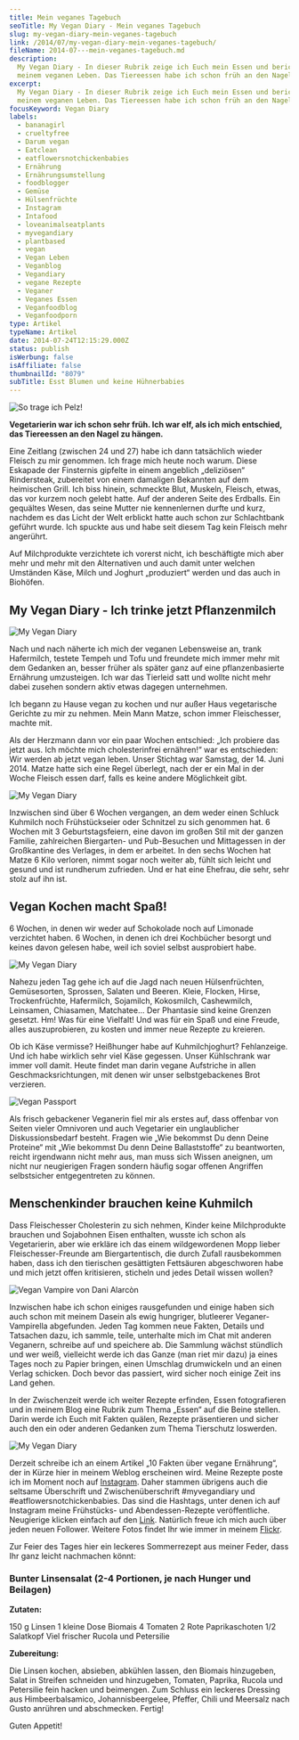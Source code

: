 ```yaml
---
title: Mein veganes Tagebuch
seoTitle: My Vegan Diary - Mein veganes Tagebuch
slug: my-vegan-diary-mein-veganes-tagebuch
link: /2014/07/my-vegan-diary-mein-veganes-tagebuch/
fileName: 2014-07---mein-veganes-tagebuch.md
description:
  My Vegan Diary - In dieser Rubrik zeige ich Euch mein Essen und berichte aus
  meinem veganen Leben. Das Tiereessen habe ich schon früh an den Nagel gehängt.
excerpt:
  My Vegan Diary - In dieser Rubrik zeige ich Euch mein Essen und berichte aus
  meinem veganen Leben. Das Tiereessen habe ich schon früh an den Nagel gehängt.
focusKeyword: Vegan Diary
labels:
  - bananagirl
  - crueltyfree
  - Darum vegan
  - Eatclean
  - eatflowersnotchickenbabies
  - Ernährung
  - Ernährungsumstellung
  - foodblogger
  - Gemüse
  - Hülsenfrüchte
  - Instagram
  - Intafood
  - loveanimalseatplants
  - myvegandiary
  - plantbased
  - vegan
  - Vegan Leben
  - Veganblog
  - Vegandiary
  - vegane Rezepte
  - Veganer
  - Veganes Essen
  - Veganfoodblog
  - Veganfoodporn
type: Artikel
typeName: Artikel
date: 2014-07-24T12:15:29.000Z
status: publish
isWerbung: false
isAffiliate: false
thumbnailId: "8079"
subTitle: Esst Blumen und keine Hühnerbabies
---
```


![So trage ich Pelz!](http://cardamonchai.files.wordpress.com/2014/07/11501151886_22baaaa304_o.jpg?w=199 '<a href="https://www.flickr.com/photos/99929697@N07/"> </a> So trage ich Pelz!')

<strong>Vegetarierin war ich schon sehr früh. Ich war elf, als ich mich
entschied, das Tiereessen an den Nagel zu hängen. </strong>

Eine Zeitlang (zwischen 24 und 27) habe ich dann tatsächlich wieder Fleisch zu
mir genommen. Ich frage mich heute noch warum. Diese Eskapade der Finsternis
gipfelte in einem angeblich „deliziösen“ Rindersteak, zubereitet von einem
damaligen Bekannten auf dem heimischen Grill. Ich biss hinein, schmeckte Blut,
Muskeln, Fleisch, etwas, das vor kurzem noch gelebt hatte. Auf der anderen Seite
des Erdballs. Ein gequältes Wesen, das seine Mutter nie kennenlernen durfte und
kurz, nachdem es das Licht der Welt erblickt hatte auch schon zur Schlachtbank
geführt wurde. Ich spuckte aus und habe seit diesem Tag kein Fleisch mehr
angerührt.

Auf Milchprodukte verzichtete ich vorerst nicht, ich beschäftigte mich aber mehr
und mehr mit den Alternativen und auch damit unter welchen Umständen Käse, Milch
und Joghurt „produziert“ werden und das auch in Biohöfen.

## My Vegan Diary - Ich trinke jetzt Pflanzenmilch

![My Vegan Diary](http://cardamonchai.files.wordpress.com/2014/07/14672621431_3670de427f_o.jpg?w=300 '<a href="https://www.flickr.com/photos/99929697@N07/"> </a> My Vegan Diary')

Nach und nach näherte ich mich der veganen Lebensweise an, trank Hafermilch,
testete Tempeh und Tofu und freundete mich immer mehr mit dem Gedanken an,
besser früher als später ganz auf eine pflanzenbasierte Ernährung umzusteigen.
Ich war das Tierleid satt und wollte nicht mehr dabei zusehen sondern aktiv
etwas dagegen unternehmen.

Ich begann zu Hause vegan zu kochen und nur außer Haus vegetarische Gerichte zu
mir zu nehmen. Mein Mann Matze, schon immer Fleischesser, machte mit.

Als der Herzmann dann vor ein paar Wochen entschied: „Ich probiere das jetzt
aus. Ich möchte mich cholesterinfrei ernähren!“ war es entschieden: Wir werden
ab jetzt vegan leben. Unser Stichtag war Samstag, der 14. Juni 2014. Matze hatte
sich eine Regel überlegt, nach der er ein Mal in der Woche Fleisch essen darf,
falls es keine andere Möglichkeit gibt.

![My Vegan Diary](http://cardamonchai.files.wordpress.com/2014/07/14660340635_1d9c5fe0ec_o.jpg?w=300 '<a href="https://www.flickr.com/photos/99929697@N07/"> </a> My Vegan Diary')

Inzwischen sind über 6 Wochen vergangen, an dem weder einen Schluck Kuhmilch
noch Frühstückseier oder Schnitzel zu sich genommen hat. 6 Wochen mit 3
Geburtstagsfeiern, eine davon im großen Stil mit der ganzen Familie, zahlreichen
Biergarten- und Pub-Besuchen und Mittagessen in der Großkantine des Verlages, in
dem er arbeitet. In den sechs Wochen hat Matze 6 Kilo verloren, nimmt sogar noch
weiter ab, fühlt sich leicht und gesund und ist rundherum zufrieden. Und er hat
eine Ehefrau, die sehr, sehr stolz auf ihn ist.

## Vegan Kochen macht Spaß!

6 Wochen, in denen wir weder auf Schokolade noch auf Limonade verzichtet haben.
6 Wochen, in denen ich drei Kochbücher besorgt und keines davon gelesen habe,
weil ich soviel selbst ausprobiert habe.

![My Vegan Diary](http://cardamonchai.files.wordpress.com/2014/07/14466357488_0377960c95_z.jpg?w=300 '<a href="https://www.flickr.com/photos/99929697@N07/"> </a> My Vegan Diary')

Nahezu jeden Tag gehe ich auf die Jagd nach neuen Hülsenfrüchten, Gemüsesorten,
Sprossen, Salaten und Beeren. Kleie, Flocken, Hirse, Trockenfrüchte, Hafermilch,
Sojamilch, Kokosmilch, Cashewmilch, Leinsamen, Chiasamen, Matchatee... Der
Phantasie sind keine Grenzen gesetzt. Hm! Was für eine Vielfalt! Und was für ein
Spaß und eine Freude, alles auszuprobieren, zu kosten und immer neue Rezepte zu
kreieren.

Ob ich Käse vermisse? Heißhunger habe auf Kuhmilchjoghurt? Fehlanzeige. Und ich
habe wirklich sehr viel Käse gegessen. Unser Kühlschrank war immer voll damit.
Heute findet man darin vegane Aufstriche in allen Geschmacksrichtungen, mit
denen wir unser selbstgebackenes Brot verzieren.

![Vegan Passport](http://cardamonchai.files.wordpress.com/2014/07/photo1.jpg?w=225 '<a href="https://www.flickr.com/photos/99929697@N07/"> </a> Vegan Passport')

Als frisch gebackener Veganerin fiel mir als erstes auf, dass offenbar von
Seiten vieler Omnivoren und auch Vegetarier ein unglaublicher Diskussionsbedarf
besteht. Fragen wie „Wie bekommst Du denn Deine Proteine“ mit „Wie bekommst Du
denn Deine Ballaststoffe“ zu beantworten, reicht irgendwann nicht mehr aus, man
muss sich Wissen aneignen, um nicht nur neugierigen Fragen sondern häufig sogar
offenen Angriffen selbstsicher entgegentreten zu können.

## Menschenkinder brauchen keine Kuhmilch

Dass Fleischesser Cholesterin zu sich nehmen, Kinder keine Milchprodukte
brauchen und Sojabohnen Eisen enthalten, wusste ich schon als Vegetarierin, aber
wie erkläre ich das einem wildgewordenen Mopp lieber Fleischesser-Freunde am
Biergartentisch, die durch Zufall rausbekommen haben, dass ich den tierischen
gesättigten Fettsäuren abgeschworen habe und mich jetzt offen kritisieren,
sticheln und jedes Detail wissen wollen?

![Vegan Vampire von Dani Alarcòn](http://cardamonchai.files.wordpress.com/2014/07/10553375_803032489718882_5862342596098711843_n.jpg?w=245 '<a href="Vegan Vampire von Dani Alarcòn"> </a> Vegan Vampire von Dani Alarcòn')

Inzwischen habe ich schon einiges rausgefunden und einige haben sich auch schon
mit meinem Dasein als ewig hungriger, blutleerer Veganer-Vampirella abgefunden.
Jeden Tag kommen neue Fakten, Details und Tatsachen dazu, ich sammle, teile,
unterhalte mich im Chat mit anderen Veganern, schreibe auf und speichere ab. Die
Sammlung wächst stündlich und wer weiß, vielleicht werde ich das Ganze (man riet
mir dazu) ja eines Tages noch zu Papier bringen, einen Umschlag drumwickeln und
an einen Verlag schicken. Doch bevor das passiert, wird sicher noch einige Zeit
ins Land gehen.

In der Zwischenzeit werde ich weiter Rezepte erfinden, Essen fotografieren und
in meinem Blog eine Rubrik zum Thema „Essen“ auf die Beine stellen. Darin werde
ich Euch mit Fakten quälen, Rezepte präsentieren und sicher auch den ein oder
anderen Gedanken zum Thema Tierschutz loswerden.

![My Vegan Diary](http://cardamonchai.files.wordpress.com/2014/07/14333061291_f5d37abb23_z.jpg?w=300 '<a href="https://www.flickr.com/photos/99929697@N07/"> </a> My Vegan Diary')

Derzeit schreibe ich an einem Artikel „10 Fakten über vegane Ernährung“, der in
Kürze hier in meinem Weblog erscheinen wird. Meine Rezepte poste ich im Moment
noch auf
<a title="Anne Instagram" href="http://instagram.com/anne_reko" target="_blank" rel="noopener">Instagram</a>.
Daher stammen übrigens auch die seltsame Überschrift und Zwischenüberschrift
#myvegandiary und #eatflowersnotchickenbabies. Das sind die Hashtags, unter
denen ich auf Instagram meine Frühstücks- und Abendessen-Rezepte veröffentliche.
Neugierige klicken einfach auf den
<a title="Anne Instagram" href="http://instagram.com/anne_reko" target="_blank" rel="noopener">Link</a>.
Natürlich freue ich mich auch über jeden neuen Follower. Weitere Fotos findet
Ihr wie immer in meinem
<a title="Anne Flickr" href="https://www.flickr.com/photos/99929697@N07/" target="_blank" rel="noopener">Flickr</a>.

Zur Feier des Tages hier ein leckeres Sommerrezept aus meiner Feder, dass Ihr
ganz leicht nachmachen könnt:

<h3><strong>Bunter Linsensalat
</strong><strong>(2-4 Portionen, je nach Hunger und Beilagen)</strong></h3><strong>Zutaten:</strong>

150 g Linsen 1 kleine Dose Biomais 4 Tomaten 2 Rote Paprikaschoten 1/2 Salatkopf
Viel frischer Rucola und Petersilie

<strong>Zubereitung:</strong>

Die Linsen kochen, absieben, abkühlen lassen, den Biomais hinzugeben, Salat in
Streifen schneiden und hinzugeben, Tomaten, Paprika, Rucola und Petersilie fein
hacken und beimengen. Zum Schluss ein leckeres Dressing aus Himbeerbalsamico,
Johannisbeergelee, Pfeffer, Chili und Meersalz nach Gusto anrühren und
abschmecken. Fertig!

Guten Appetit!

